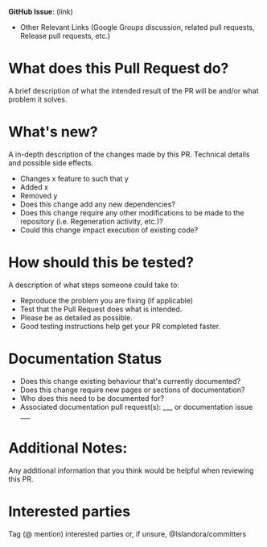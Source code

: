 **GitHub Issue**: (link)

* Other Relevant Links (Google Groups discussion, related pull requests,
 Release pull requests, etc.)

# What does this Pull Request do?

A brief description of what the intended result of the PR will be and/or what
 problem it solves.

# What's new?
A in-depth description of the changes made by this PR. Technical details and
 possible side effects.

* Changes x feature to such that y
* Added x
* Removed y
* Does this change add any new dependencies? 
* Does this change require any other modifications to be made to the repository
 (i.e. Regeneration activity, etc.)? 
* Could this change impact execution of existing code?

# How should this be tested?

A description of what steps someone could take to:
* Reproduce the problem you are fixing (if applicable)
* Test that the Pull Request does what is intended.
* Please be as detailed as possible.
* Good testing instructions help get your PR completed faster.

# Documentation Status

* Does this change existing behaviour that's currently documented?
* Does this change require new pages or sections of documentation?
* Who does this need to be documented for?
* Associated documentation pull request(s): ___  or documentation issue ___

# Additional Notes:
Any additional information that you think would be helpful when reviewing this
 PR.

# Interested parties
Tag (@ mention) interested parties or, if unsure, @Islandora/committers
